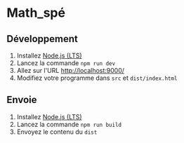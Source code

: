 # Math_spé

## Développement
1. Installez [Node.js (LTS)](https://nodejs.org/en/)
2. Lancez la commande `npm run dev`
3. Allez sur l'URL [http://localhost:9000/](http://localhost:9000/)
4. Modifiez votre programme dans `src` et `dist/index.html`

## Envoie
1. Installez [Node.js (LTS)](https://nodejs.org/en/)
2. Lancez la commande `npm run build`
3. Envoyez le contenu du `dist`
